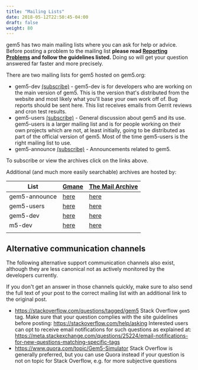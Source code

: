 ```yaml
---
title: "Mailing Lists"
date: 2018-05-12T22:50:45-04:00
draft: false
weight: 80
---
```

gem5 has two main mailing lists where you can ask for help or advice. 
Before posting a problem to the mailing list **please read [Reporting
Problems](Reporting_Problems "wikilink") and follow the guidelines
listed.** Doing so will get your question answered far faster and more
precisely.


There are two mailing lists for gem5 hosted on gem5.org:

  - gem5-dev
    [(subscribe)](http://www.gem5.org/mailman/listinfo/gem5-dev) -
    gem5-dev is for developers who are working on the main version of gem5. This is the
    version that's distributed from the website and most likely what you'll base
    your own work off of.  Bug reports should be sent here.
    This list receives emails from Gerrit reviews and cron test results.
  - gem5-users
    [(subscribe)](http://www.gem5.org/mailman/listinfo/gem5-users) -
    General discussion about gem5 and its use. gem5-users is a larger mailing list and is for people
    working on their own projects which are not, at least initially, going to be
    distributed as part of the official version of gem5. Most of the time
    gem5-users is the right mailing list to use.
  - gem5-announce
    [(subscribe)](http://www.gem5.org/mailman/listinfo/gem5-announce) -
    Announcements related to gem5.

To subscribe or view the archives click on the links above.

Additional (and much more easily searchable) archives are hosted
by:

| List          | [Gmane](http://gmane.org)                                     | [The Mail Archive](http://www.mail-archive.com/)           |
| ------------- | ------------------------------------------------------------- | ---------------------------------------------------------- |
| gem5-announce | [here](http://dir.gmane.org/gmane.comp.emulators.m5.announce) | [here](http://www.mail-archive.com/m5-announce@m5sim.org/) |
| gem5-users    | [here](http://dir.gmane.org/gmane.comp.emulators.m5.users)    | [here](http://www.mail-archive.com/gem5-users@gem5.org/)   |
| gem5-dev      | [here](http://dir.gmane.org/gmane.comp.emulators.m5.devel)    | [here](http://www.mail-archive.com/gem5-dev@gem5.org/)     |
| m5-dev        | [here](http://dir.gmane.org/gmane.comp.emulators.m5.devel)    | [here](http://www.mail-archive.com/m5-dev@m5sim.org/)      |
|  |



## Alternative communication channels

The following alternative support communication channels also exist,
although they are less canonical not as actively monitored by the
developers currently.

If you don't get an answer in those channels quickly, make sure to also
send the full text of your post to the correct mailing list with an
additional link to the original post.

  - <https://stackoverflow.com/questions/tagged/gem5> Stack Overflow
    `gem5` tag. Make sure that your question complies with the site
    guidelines before posting: <https://stackoverflow.com/help/asking>
    Interested users can opt to receive email notifications for such
    questions as explained at:
    <https://meta.stackexchange.com/questions/25224/email-notifications-for-new-questions-matching-specific-tags>
  - <https://www.quora.com/topic/Gem5-Simulator> Stack Overflow is
    generally preferred, but you can use Quora instead if your question
    is not on topic for Stack Overflow, e.g. for more subjective
    questions
